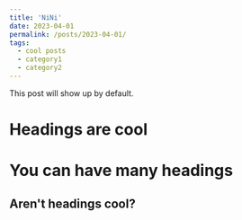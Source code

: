 ```yaml
---
title: 'NiNi'
date: 2023-04-01
permalink: /posts/2023-04-01/
tags:
  - cool posts
  - category1
  - category2
---
```


This post will show up by default.

Headings are cool
======

You can have many headings
======

Aren't headings cool?
------
